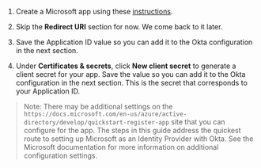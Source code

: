1. Create a Microsoft app using these [instructions](https://docs.microsoft.com/en-us/azure/active-directory/develop/quickstart-register-app).

2. Skip the **Redirect URI** section for now. We come back to it later.

3. Save the Application ID value so you can add it to the Okta configuration in the next section.

4. Under **Certificates & secrets**, click **New client secret** to generate a client secret for your app. Save the value so you can add it to the Okta configuration in the next section. This is the secret that corresponds to your Application ID.

> Note: There may be additional settings on the `https://docs.microsoft.com/en-us/azure/active-directory/develop/quickstart-register-app` site that you can configure for the app. The steps in this guide address the quickest route to setting up Microsoft as an Identity Provider with Okta. See the Microsoft documentation for more information on additional configuration settings.